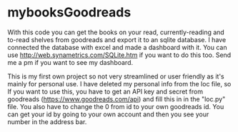 # mybooksGoodreads
With this code you can get the books on your read, currently-reading and to-read shelves from goodreads and export it to an sqlite database. I have connected the database with excel and made a dashboard with it. You can use http://web.synametrics.com/SQLite.htm if you want to do this too. Send me a pm if you want to see my dashboard. 

This is my first own project so not very streamlined or user friendly as it's mainly for personal use.
I have deleted my personal info from the loc file, so If you want to use this, you have to get an API key and secret from goodreads (https://www.goodreads.com/api) and fill this in in the "loc.py" file. 
You also have to change the 0 from id to your own goodreads id. You can get your id by going to your own account and then you see your number in the address bar.


